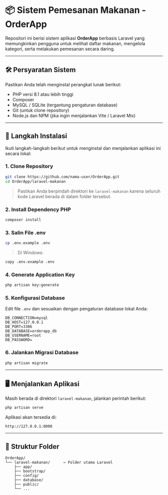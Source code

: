 
# 📦 Sistem Pemesanan Makanan - OrderApp

Repositori ini berisi sistem aplikasi **OrderApp** berbasis Laravel yang memungkinkan pengguna untuk melihat daftar makanan, mengelola kategori, serta melakukan pemesanan secara daring.

---

## 🛠️ Persyaratan Sistem

Pastikan Anda telah menginstal perangkat lunak berikut:

- PHP versi 8.1 atau lebih tinggi
- Composer
- MySQL / SQLite (tergantung pengaturan database)
- Git (untuk clone repository)
- Node.js dan NPM (jika ingin menjalankan Vite / Laravel Mix)

---

## 🚀 Langkah Instalasi

Ikuti langkah-langkah berikut untuk menginstal dan menjalankan aplikasi ini secara lokal:

### 1. Clone Repository

```bash
git clone https://github.com/nama-user/OrderApp.git
cd OrderApp/laravel-makanan
```

> Pastikan Anda berpindah direktori ke `laravel-makanan` karena seluruh kode Laravel berada di dalam folder tersebut.

### 2. Install Dependency PHP

```bash
composer install
```

### 3. Salin File .env

```bash
cp .env.example .env
```

> Di Windows:  
```bash
copy .env.example .env
```

### 4. Generate Application Key

```bash
php artisan key:generate
```

### 5. Konfigurasi Database

Edit file `.env` dan sesuaikan dengan pengaturan database lokal Anda:

```env
DB_CONNECTION=mysql
DB_HOST=127.0.0.1
DB_PORT=3306
DB_DATABASE=orderapp_db
DB_USERNAME=root
DB_PASSWORD=
```

### 6. Jalankan Migrasi Database

```bash
php artisan migrate
```

---

## 🖥️ Menjalankan Aplikasi

Masih berada di direktori `laravel-makanan`, jalankan perintah berikut:

```bash
php artisan serve
```

Aplikasi akan tersedia di:

```
http://127.0.0.1:8000
```


---

## 📂 Struktur Folder

```
OrderApp/
└── laravel-makanan/      ← Folder utama Laravel
    ├── app/
    ├── bootstrap/
    ├── config/
    ├── database/
    ├── public/
    └── ...
```


